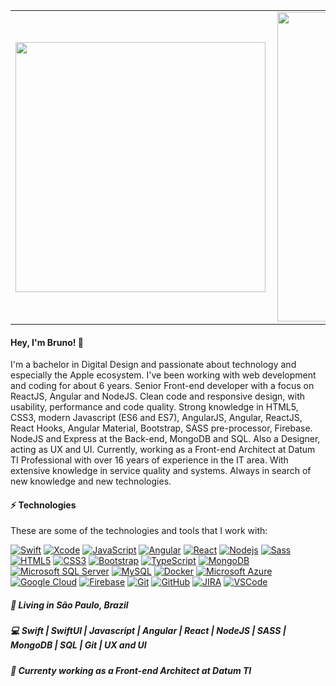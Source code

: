 <center>
    <table>
        <tr>
            <td><img width="400px" align="left"
                    src="https://github-readme-stats.vercel.app/api/top-langs/?username=brunomouranascimento&theme=radical&count_private=true&layout=compact" />
            </td>
            <td><img width="495px" align="left"
                    src="https://github-readme-stats.vercel.app/api?username=brunomouranascimento&show_icons=true&count_private=true&theme=radical" />
            </td>
        </tr>
    </table>
</center>

<h4 align="left">
    Hey, I'm Bruno! 👋
</h4>
<p align="left">
    I'm a bachelor in Digital Design and passionate about technology and especially the Apple ecosystem. I've been
    working with web development and coding for about 6 years. Senior Front-end developer with a focus on ReactJS,
    Angular and NodeJS. Clean code and responsive design, with usability, performance and code quality.
        Strong knowledge in HTML5, CSS3, modern Javascript (ES6 and ES7), AngularJS, Angular, ReactJS, React Hooks,
    Angular Material, Bootstrap, SASS pre-processor, Firebase. NodeJS and Express at the Back-end, MongoDB and SQL. Also
    a Designer, acting as UX and UI.
        Currently, working as a Front-end Architect at Datum TI
        Professional with over 16 years of experience in the IT area. With extensive knowledge in service quality and
    systems. Always in search of new knowledge and new technologies.


</p>

<h4>
    <g-emoji class="g-emoji" alias="zap"
        fallback-src="https://github.githubassets.com/images/icons/emoji/unicode/26a1.png">⚡</g-emoji> Technologies
</h4>
<p>These are some of the technologies and tools that I work with:</p>

<p>
    <a target="_blank" rel="noopener noreferrer"
        href="https://img.shields.io/badge/-Swift-EF4B32?style=flat&logo=swift&logoColor=white"><img
            src="https://img.shields.io/badge/-Swift-EF4B32?style=flat&logo=swift&logoColor=white" alt="Swift"
            data-canonical-src="https://img.shields.io/badge/-Swift-EF4B32?style=flat&logo=swift&logoColor=white"
            style="max-width:100%;"></a>
    <a target="_blank" rel="noopener noreferrer"
        href="https://img.shields.io/badge/-Xcode-000000?style=flat&logo=Xcode&color=white"><img
            src="https://img.shields.io/badge/-Xcode-000000?style=flat&logo=Xcode&color=white" alt="Xcode"
            data-canonical-src="https://img.shields.io/badge/-Xcode-000000?style=flat&logo=Xcode&color=white"
            style="max-width:100%;"></a>
    <a target="_blank" rel="noopener noreferrer"
        href="https://img.shields.io/badge/-JavaScript-black?style=flat&logo=javascript"><img
            src="https://img.shields.io/badge/-JavaScript-black?style=flat&logo=javascript" alt="JavaScript"
            data-canonical-src="https://img.shields.io/badge/-JavaScript-black?style=flat&logo=javascript"
            style="max-width:100%;"></a>
    <a target="_blank" rel="noopener noreferrer"
        href="https://img.shields.io/badge/-Angular-DD0031?style=flat&logo=angular"><img
            src="https://img.shields.io/badge/-Angular-DD0031?style=flat&logo=angular" alt="Angular"
            data-canonical-src="https://img.shields.io/badge/-Angular-DD0031?style=flat&logo=angular"
            style="max-width:100%;"></a>
    <a target="_blank" rel="noopener noreferrer"
        href="https://img.shields.io/badge/-React-black?logo=react&style=flat"><img
            src="https://img.shields.io/badge/-React-black?logo=react&style=flat" alt="React"
            data-canonical-src="https://img.shields.io/badge/-React-black?logo=react&style=flat"
            style="max-width:100%;"></a>
    <a target="_blank" rel="noopener noreferrer"
        href="https://img.shields.io/badge/-Nodejs-339933?style=flat&logo=Node.js&logoColor=white"><img
            src="https://img.shields.io/badge/-Nodejs-339933?style=flat&logo=Node.js&logoColor=white" alt="Nodejs"
            data-canonical-src="https://img.shields.io/badge/-Nodejs-339933?style=flat&logo=Node.js&logoColor=white"
            style="max-width:100%;"></a>
    <a target="_blank" rel="noopener noreferrer"
        href="https://img.shields.io/badge/-Sass-CC6699?style=flat&logo=sass&logoColor=white"><img
            src="https://img.shields.io/badge/-Sass-CC6699?style=flat&logo=sass&logoColor=white" alt="Sass"
            data-canonical-src="https://img.shields.io/badge/-Sass-CC6699?style=flat&logo=sass&logoColor=white"
            style="max-width:100%;"></a>
    <a target="_blank" rel="noopener noreferrer"
        href="https://img.shields.io/badge/-HTML5-E34F26?style=flat&logo=html5&logoColor=white"><img
            src="https://img.shields.io/badge/-HTML5-E34F26?style=flat&logo=html5&logoColor=white" alt="HTML5"
            data-canonical-src="https://img.shields.io/badge/-HTML5-E34F26?style=flat&logo=html5&logoColor=white"
            style="max-width:100%;"></a>
    <a target="_blank" rel="noopener noreferrer"
        href="https://img.shields.io/badge/-CSS3-1572B6?style=flat&logo=css3"><img
            src="https://img.shields.io/badge/-CSS3-1572B6?style=flat&logo=css3" alt="CSS3"
            data-canonical-src="https://img.shields.io/badge/-CSS3-1572B6?style=flat&logo=css3"
            style="max-width:100%;"></a>
    <a target="_blank" rel="noopener noreferrer"
        href="https://camo.githubusercontent.com/e56d586bf373ad33a4e8c7101246d54d5edc0fb52b87d309b899ce4818bd6086/68747470733a2f2f696d672e736869656c64732e696f2f62616467652f2d426f6f7473747261702d3536334437433f7374796c653d666c61742d737175617265266c6f676f3d626f6f747374726170"><img
            src="https://camo.githubusercontent.com/e56d586bf373ad33a4e8c7101246d54d5edc0fb52b87d309b899ce4818bd6086/68747470733a2f2f696d672e736869656c64732e696f2f62616467652f2d426f6f7473747261702d3536334437433f7374796c653d666c61742d737175617265266c6f676f3d626f6f747374726170"
            alt="Bootstrap"
            data-canonical-src="https://img.shields.io/badge/-Bootstrap-563D7C?style=flat&logo=bootstrap"
            style="max-width:100%;"></a>
    <a target="_blank" rel="noopener noreferrer"
        href="https://img.shields.io/badge/-TypeScript-000000?style=flat&logo=typescript&color=white"><img
            src="https://img.shields.io/badge/-TypeScript-000000?style=flat&logo=typescript&color=white" alt="TypeScript"
            data-canonical-src="https://img.shields.io/badge/-TypeScript-000000?style=flat&logo=typescript&color=white"
            style="max-width:100%;"></a>
    <a target="_blank" rel="noopener noreferrer"
        href="https://img.shields.io/badge/-MongoDB-black?style=flat&logo=mongodb"><img
            src="https://img.shields.io/badge/-MongoDB-black?style=flat&logo=mongodb" alt="MongoDB"
            data-canonical-src="https://img.shields.io/badge/-MongoDB-black?style=flat&logo=mongodb"
            style="max-width:100%;"></a>
    <a target="_blank" rel="noopener noreferrer"
        href="https://img.shields.io/badge/-SQL%20Server-CC2927?style=flat&logo=microsoft-sql-server&logoColor=white"><img
            src="https://img.shields.io/badge/-SQL%20Server-CC2927?style=flat&logo=microsoft-sql-server&logoColor=white"
            alt="Microsoft SQL Server"
            data-canonical-src="https://img.shields.io/badge/-SQL%20Server-CC2927?style=flat&logo=microsoft-sql-server&logoColor=white"
            style="max-width:100%;"></a>
    <a target="_blank" rel="noopener noreferrer"
        href="https://img.shields.io/badge/-MySQL-4479A1?style=flat&logo=mysql&logoColor=white"><img
            src="https://img.shields.io/badge/-MySQL-4479A1?style=flat&logo=mysql&logoColor=white" alt="MySQL"
            data-canonical-src="https://img.shields.io/badge/-MySQL-4479A1?style=flat&logo=mysql&logoColor=white"
            style="max-width:100%;"></a>
    <a target="_blank" rel="noopener noreferrer"
        href="https://camo.githubusercontent.com/204410115a0bb658668e7446bfc6a7eadb6a96a98d81daba65ddaaa541e95f58/68747470733a2f2f696d672e736869656c64732e696f2f62616467652f2d446f636b65722d3234393645443f7374796c653d666c61742d737175617265266c6f676f3d646f636b6572266c6f676f436f6c6f723d7768697465"><img
            src="https://camo.githubusercontent.com/204410115a0bb658668e7446bfc6a7eadb6a96a98d81daba65ddaaa541e95f58/68747470733a2f2f696d672e736869656c64732e696f2f62616467652f2d446f636b65722d3234393645443f7374796c653d666c61742d737175617265266c6f676f3d646f636b6572266c6f676f436f6c6f723d7768697465"
            alt="Docker"
            data-canonical-src="https://img.shields.io/badge/-Docker-2496ED?style=flat&logo=docker&logoColor=white"
            style="max-width:100%;"></a>
    <a target="_blank" rel="noopener noreferrer"
        href="https://img.shields.io/badge/Microsoft%20Azure-0089D6?style=flat-&logo=microsoft-azure&logoColor=white"><img
            src="https://img.shields.io/badge/Microsoft%20Azure-0089D6?style=flat-&logo=microsoft-azure&logoColor=white"
            alt="Microsoft Azure"
            data-canonical-src="https://img.shields.io/badge/Microsoft%20Azure-0089D6?style=flat-&logo=microsoft-azure&logoColor=white"
            style="max-width:100%;"></a>
    <a target="_blank" rel="noopener noreferrer"
        href="https://img.shields.io/badge/Google%20Cloud-4285F4?style=flat&logo=google-cloud&logoColor=white"><img
            src="https://img.shields.io/badge/Google%20Cloud-4285F4?style=flat&logo=google-cloud&logoColor=white"
            alt="Google Cloud"
            data-canonical-src="https://img.shields.io/badge/Google%20Cloud-4285F4?style=flat&logo=google-cloud&logoColor=white"
            style="max-width:100%;"></a>
    <a target="_blank" rel="noopener noreferrer"
        href="https://img.shields.io/badge/Firebase-FFCA28?style=flat&logo=firebase&logoColor=white"><img
            src="https://img.shields.io/badge/Firebase-FFCA28?style=flat&logo=firebase&logoColor=white" alt="Firebase"
            data-canonical-src="https://img.shields.io/badge/Firebase-FFCA28?style=flat&logo=firebase&logoColor=white"
            style="max-width:100%;"></a>
    <a target="_blank" rel="noopener noreferrer" href="https://img.shields.io/badge/-Git-black?style=flat&logo=git"><img
            src="https://img.shields.io/badge/-Git-black?style=flat&logo=git" alt="Git"
            data-canonical-src="https://img.shields.io/badge/-Git-black?style=flat&logo=git"
            style="max-width:100%;"></a>
    <a target="_blank" rel="noopener noreferrer"
        href="https://img.shields.io/badge/-GitHub-181717?style=flat&logo=github"><img
            src="https://img.shields.io/badge/-GitHub-181717?style=flat&logo=github" alt="GitHub"
            data-canonical-src="https://img.shields.io/badge/-GitHub-181717?style=flat&logo=github"
            style="max-width:100%;"></a>
    <a target="_blank" rel="noopener noreferrer"
        href="https://img.shields.io/badge/-JIRA-0052CC?style=flat&logo=jira"><img
            src="https://img.shields.io/badge/-JIRA-0052CC?style=flat&logo=jira" alt="JIRA"
            data-canonical-src="https://img.shields.io/badge/-JIRA-0052CC?style=flat&logo=jira"
            style="max-width:100%;"></a>
    <a target="_blank" rel="noopener noreferrer"
        href="https://img.shields.io/badge/-VSCode-007ACC?style=flat&logo=visual-studio-code&logoColor=white"><img
            src="https://img.shields.io/badge/-VSCode-007ACC?style=flat&logo=visual-studio-code&logoColor=white"
            alt="VSCode"
            data-canonical-src="https://img.shields.io/badge/-VSCode-007ACC?style=flat&logo=visual-studio-code&logoColor=white"
            style="max-width:100%;"></a>
</p>
<h5 align="left">
    📌 Living in <b>São Paulo</b>, <b>Brazil</b>
</h5>
<h5 align="left">💻 Swift | SwiftUI | Javascript | Angular | React | NodeJS | SASS | MongoDB | SQL | Git | UX and UI </h5>

<h5 align="left">💼 Currenty working as a Front-end Architect at Datum TI </h5>
